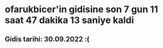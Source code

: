 # ofarukbicer'in gidisine son 7 gun 11 saat 47 dakika 13 saniye kaldi

## Gidis tarihi: 30.09.2022 :(